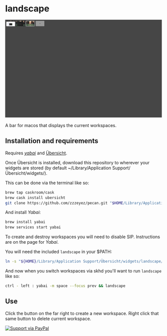 # landscape

![Screenshot](/screenshot.jpg)

A bar for macos that displays the current workspaces.

## Installation and requirements

Requires [*yabai*](https://github.com/koekeishiya/yabai) and [Übersicht](http://tracesof.net/uebersicht/).

Once Übersicht is installed, download this repository to wherever your widgets are stored (by default ~/Library/Application Support/Übersicht/widgets/).

This can be done via the terminal like so:

```sh
brew tap caskroom/cask
brew cask install ubersicht
git clone https://github.com/zzzeyez/pecan.git "$HOME/Library/Application Support/Übersicht/widgets/pecan"
```

And install *Yabai*:

```sh
brew install yabai
brew services start yabai
```

To create and destroy workspaces you will need to disable SIP.  Instructions are on the page for *Yabai*.

You will need the included `landscape` in your $PATH:

```sh
ln -s "${HOME}/Library/Application Support/Übersicht/widgets/landscape/landscape" "/usr/local/bin/landscape"
```

And now when you switch workspaces via skhd you'll want to run `landscape` like so:

```sh
ctrl - left : yabai -m space --focus prev && landscape
```

## Use

Click the button on the far right to create a new workspace.  Right click that same button to delete current workspace.

[![Support via PayPal](https://cdn.rawgit.com/twolfson/paypal-github-button/1.0.0/dist/button.svg)](https://www.paypal.me/zzzeyez/)

